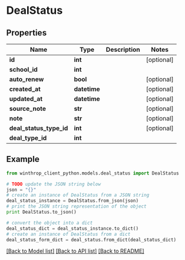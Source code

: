 # DealStatus


## Properties
Name | Type | Description | Notes
------------ | ------------- | ------------- | -------------
**id** | **int** |  | [optional] 
**school_id** | **int** |  | 
**auto_renew** | **bool** |  | [optional] 
**created_at** | **datetime** |  | [optional] 
**updated_at** | **datetime** |  | [optional] 
**source_note** | **str** |  | [optional] 
**note** | **str** |  | [optional] 
**deal_status_type_id** | **int** |  | [optional] 
**deal_type_id** | **int** |  | 

## Example

```python
from winthrop_client_python.models.deal_status import DealStatus

# TODO update the JSON string below
json = "{}"
# create an instance of DealStatus from a JSON string
deal_status_instance = DealStatus.from_json(json)
# print the JSON string representation of the object
print DealStatus.to_json()

# convert the object into a dict
deal_status_dict = deal_status_instance.to_dict()
# create an instance of DealStatus from a dict
deal_status_form_dict = deal_status.from_dict(deal_status_dict)
```
[[Back to Model list]](../README.md#documentation-for-models) [[Back to API list]](../README.md#documentation-for-api-endpoints) [[Back to README]](../README.md)


